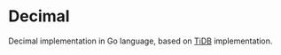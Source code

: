 # Decimal 

Decimal implementation in Go language, based on [TiDB](https://github.com/pingcap/tidb/blob/master/types/mydecimal.go) implementation.